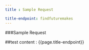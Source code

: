 ```yaml
---
title : Sample Request

title-endpoint: findfuturemakes
---
```


###Sample Request

##test content : {{page.title-endpoint}} 

